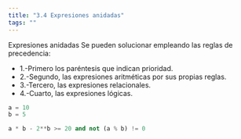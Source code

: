 ```yaml
---
title: "3.4 Expresiones anidadas"
tags: ""
---
```


Expresiones anidadas
Se pueden solucionar empleando las reglas de precedencia:

-   1.-Primero los paréntesis que indican prioridad.
-   2.-Segundo, las expresiones aritméticas por sus propias reglas.
-   3.-Tercero, las expresiones relacionales.
-   4.-Cuarto, las expresiones lógicas.

```python
a = 10
b = 5

a * b - 2**b >= 20 and not (a % b) != 0
```
